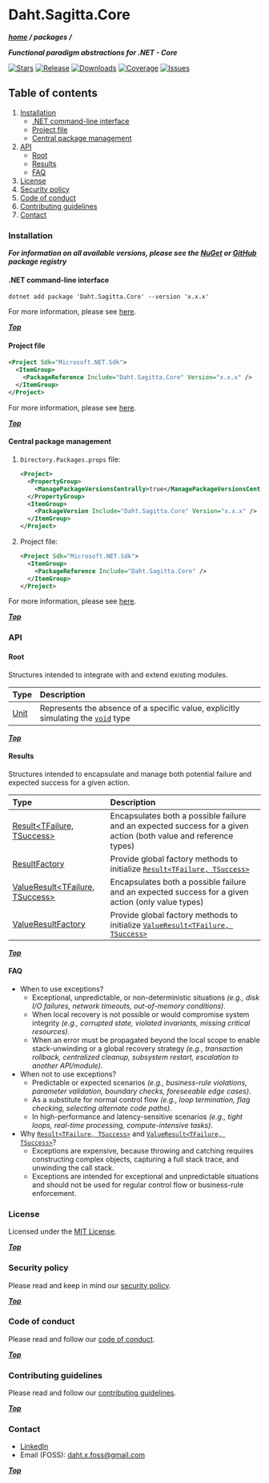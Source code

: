 # Daht.Sagitta.Core

[void]: https://learn.microsoft.com/en-us/dotnet/csharp/language-reference/builtin-types/void

***[home](https://github.com/daht-x/sagitta/blob/main/readme.md) / packages /***

***Functional paradigm abstractions for .NET - Core***

[![Stars](https://img.shields.io/github/stars/daht-x/sagitta?style=for-the-badge&logo=starship&logoColor=cdd6f4&label=Stars&labelColor=313244&color=b4befe)](https://github.com/daht-x/sagitta/stargazers)
[![Release](https://img.shields.io/github/v/release/daht-x/sagitta?style=for-the-badge&logo=github&logoColor=cdd6f4&label=Release&labelColor=313244&color=b4befe)](https://github.com/daht-x/sagitta/releases)
[![Downloads](https://img.shields.io/nuget/dt/Daht.Sagitta.Core?style=for-the-badge&logo=nuget&logoColor=cdd6f4&label=Downloads&labelColor=313244&color=b4befe)](https://www.nuget.org/stats/packages/Daht.Sagitta.Core?groupby=Version)
[![Coverage](https://img.shields.io/codecov/c/github/daht-x/sagitta?style=for-the-badge&logo=codecov&logoColor=cdd6f4&label=Coverage&labelColor=313244&color=b4befe)](https://app.codecov.io/gh/daht-x/sagitta)
[![Issues](https://img.shields.io/github/issues/daht-x/sagitta?style=for-the-badge&logo=gitbook&logoColor=cdd6f4&label=Issues&labelColor=313244&color=b4befe)](https://github.com/daht-x/sagitta/issues)

## Table of contents

1. [Installation](#installation)
   - [.NET command-line interface](#net-command-line-interface)
   - [Project file](#project-file)
   - [Central package management](#central-package-management)
2. [API](#api)
   - [Root](#root)
   - [Results](#results)
   - [FAQ](#faq)
3. [License](#license)
4. [Security policy](#security-policy)
5. [Code of conduct](#code-of-conduct)
6. [Contributing guidelines](#contributing-guidelines)
7. [Contact](#contact)

### Installation

***For information on all available versions, please see the [NuGet](https://www.nuget.org/packages/Daht.Sagitta.Core) or
[GitHub](https://github.com/daht-x/sagitta/pkgs/nuget/Daht.Sagitta.Core) package registry***

#### .NET command-line interface

```shell
dotnet add package 'Daht.Sagitta.Core' --version 'x.x.x'
```

For more information, please see [here](https://learn.microsoft.com/en-us/dotnet/core/tools/dotnet-add-package).

***[Top](#dahtsagittacore)***

#### Project file

```xml
<Project Sdk="Microsoft.NET.Sdk">
  <ItemGroup>
    <PackageReference Include="Daht.Sagitta.Core" Version="x.x.x" />
  </ItemGroup>
</Project>
```

For more information, please see [here](https://learn.microsoft.com/en-us/nuget/consume-packages/package-references-in-project-files).

***[Top](#dahtsagittacore)***

#### Central package management

1. `Directory.Packages.props` file:

   ```xml
   <Project>
     <PropertyGroup>
       <ManagePackageVersionsCentrally>true</ManagePackageVersionsCentrally>
     </PropertyGroup>
     <ItemGroup>
       <PackageVersion Include="Daht.Sagitta.Core" Version="x.x.x" />
     </ItemGroup>
   </Project>
   ```

2. Project file:

   ```xml
   <Project Sdk="Microsoft.NET.Sdk">
     <ItemGroup>
       <PackageReference Include="Daht.Sagitta.Core" />
     </ItemGroup>
   </Project>
   ```

For more information, please see [here](https://learn.microsoft.com/en-us/nuget/consume-packages/central-package-management).

***[Top](#dahtsagittacore)***

### API

#### Root

Structures intended to integrate with and extend existing modules.

| Type                            | Description                                                                               |
|:--------------------------------|:------------------------------------------------------------------------------------------|
| [Unit](./documentation/unit.md) | Represents the absence of a specific value, explicitly simulating the [`void`][void] type |

***[Top](#dahtsagittacore)***

#### Results

Structures intended to encapsulate and manage both potential failure and expected success for a given action.

| Type                                                                       | Description                                                                                                               |
|:---------------------------------------------------------------------------|:--------------------------------------------------------------------------------------------------------------------------|
| [Result<TFailure, TSuccess>](./documentation/results/result.md)            | Encapsulates both a possible failure and an expected success for a given action (both value and reference types)          |
| [ResultFactory](./documentation/results/result-factory.md)                 | Provide global factory methods to initialize [`Result<TFailure, TSuccess>`](./documentation/results/result.md)            |
| [ValueResult<TFailure, TSuccess>](./documentation/results/value-result.md) | Encapsulates both a possible failure and an expected success for a given action (only value types)                        |
| [ValueResultFactory](./documentation/results/value-result-factory.md)      | Provide global factory methods to initialize [`ValueResult<TFailure, TSuccess>`](./documentation/results/value-result.md) |

***[Top](#dahtsagittacore)***

#### FAQ

- When to use exceptions?
  - Exceptional, unpredictable, or non-deterministic situations
*(e.g., disk I/O failures, network timeouts, out-of-memory conditions)*.
  - When local recovery is not possible or would compromise system integrity
*(e.g., corrupted state, violated invariants, missing critical resources)*.
  - When an error must be propagated beyond the local scope to enable stack-unwinding or a global recovery strategy
*(e.g., transaction rollback, centralized cleanup, subsystem restart, escalation to another API/module)*.
- When not to use exceptions?
  - Predictable or expected scenarios
*(e.g., business-rule violations, parameter validation, boundary checks, foreseeable edge cases)*.
  - As a substitute for normal control flow *(e.g., loop termination, flag checking, selecting alternate code paths)*.
  - In high-performance and latency-sensitive scenarios *(e.g., tight loops, real-time processing, compute-intensive tasks)*.
- Why [`Result<TFailure, TSuccess>`](./documentation/results/result.md) and [`ValueResult<TFailure, TSuccess>`](./documentation/results/value-result.md)?
  - Exceptions are expensive, because throwing and catching requires constructing complex objects,
capturing a full stack trace, and unwinding the call stack.
  - Exceptions are intended for exceptional and unpredictable situations and should not be used for regular
control flow or business-rule enforcement.

### License

Licensed under the [MIT License](https://github.com/daht-x/sagitta/blob/main/license.txt).

***[Top](#dahtsagittacore)***

### Security policy

Please read and keep in mind our [security policy](https://github.com/daht-x/sagitta/blob/main/security.md).

***[Top](#dahtsagittacore)***

### Code of conduct

Please read and follow our [code of conduct](https://github.com/daht-x/sagitta/blob/main/code-of-conduct.md).

***[Top](#dahtsagittacore)***

### Contributing guidelines

Please read and follow our [contributing guidelines](https://github.com/daht-x/sagitta/blob/main/contributing.md).

***[Top](#dahtsagittacore)***

### Contact

- [LinkedIn](https://www.linkedin.com/in/daht-x)
- Email (FOSS): [daht.x.foss@gmail.com](mailto:daht.x.foss@gmail.com)

***[Top](#dahtsagittacore)***
